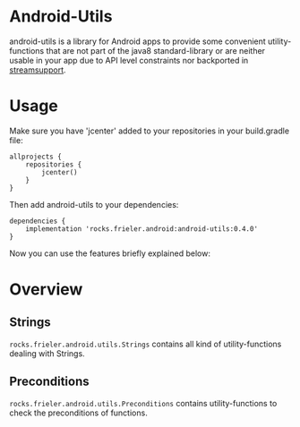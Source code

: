 # Android-Utils

android-utils is a library for Android apps to provide some convenient utility-functions that are not part of the java8
standard-library or are neither usable in your app due to API level constraints nor backported in
[streamsupport](https://github.com/streamsupport/streamsupport).


# Usage

Make sure you have 'jcenter' added to your repositories in your build.gradle file:
```
allprojects {
    repositories {
        jcenter()
    }
}
```

Then add android-utils to your dependencies:
```
dependencies {
    implementation 'rocks.frieler.android:android-utils:0.4.0'
}
```

Now you can use the features briefly explained below: 

# Overview

## Strings

`rocks.frieler.android.utils.Strings` contains all kind of utility-functions dealing with Strings.

## Preconditions

`rocks.frieler.android.utils.Preconditions` contains utility-functions to check the preconditions of functions.
